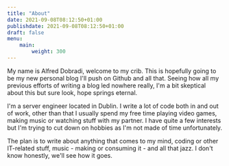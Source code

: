 ```yaml
---
title: "About"
date: 2021-09-08T08:12:50+01:00
publishdate: 2021-09-08T08:12:50+01:00
draft: false
menu:
    main:
        weight: 300
---
```


My name is Alfred Dobradi, welcome to my crib. This is hopefully going to be my new personal blog I'll push on Github and all that. Seeing how all my previous efforts of writing a blog led nowhere really, I'm a bit skeptical about this but sure look, hope springs eternal.

I'm a server engineer located in Dublin. I write a lot of code both in and out of work, other than that I usually spend my free time playing video games, making music or watching stuff with my partner. I have quite a few interests but I'm trying to cut down on hobbies as I'm not made of time unfortunately.

The plan is to write about anything that comes to my mind, coding or other IT-related stuff, music - making or consuming it - and all that jazz. I don't know honestly, we'll see how it goes.